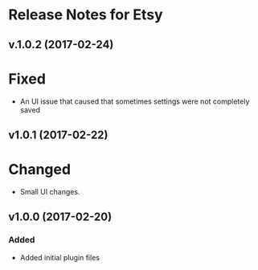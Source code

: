 # Release Notes for Etsy

## v.1.0.2 (2017-02-24)

# Fixed
- An UI issue that caused that sometimes settings were not completely saved 

## v1.0.1 (2017-02-22)

# Changed
- Small UI changes.

## v1.0.0 (2017-02-20)
 
### Added
- Added initial plugin files